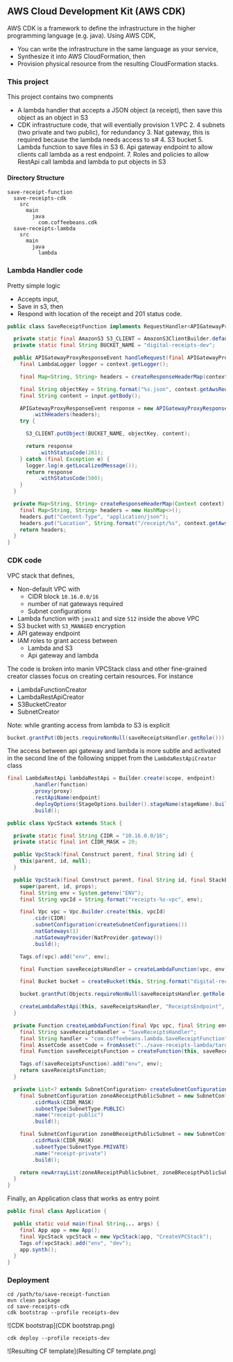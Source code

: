 ## AWS Cloud Development Kit (AWS CDK)

AWS CDK is a framework to define the infrastructure in the higher programming language (e.g. java).
Using AWS CDK, 
* You can write the infrastructure in the same language as your service,
* Synthesize it into AWS CloudFormation, then
* Provision physical resource from the resulting CloudFormation stacks.

### This project
This project contains two compnents
* A lambda handler that accepts a JSON object (a receipt), then save this object as an object in S3
* CDK infrastructure code, that will eventially provision
  1.VPC
  2. 4 subnets (two private and two public), for redundancy
  3. Nat gateway, this is required because the lambda needs access to s#
  4. S3 bucket
  5. Lambda function to save files in S3
  6. Api gateway endpoint to allow clients call lambda as a rest endpoint.
  7. Roles and policies to allow RestApi call lambda and lambda to put objects in S3

#### Directory Structure
```
save-receipt-function
  save-receipts-cdk
    src
      main
        java
          com.coffeebeans.cdk
  save-receipts-lambda
    src
      main
        java
          lambda
```

### Lambda Handler code
Pretty simple logic 
* Accepts input,
* Save in s3, then
* Respond with location of the receipt and 201 status code.
```java
public class SaveReceiptFunction implements RequestHandler<APIGatewayProxyRequestEvent, APIGatewayProxyResponseEvent> {

  private static final AmazonS3 S3_CLIENT = AmazonS3ClientBuilder.defaultClient();
  private static final String BUCKET_NAME = "digital-receipts-dev";

  public APIGatewayProxyResponseEvent handleRequest(final APIGatewayProxyRequestEvent input, final Context context) {
    final LambdaLogger logger = context.getLogger();

    final Map<String, String> headers = createResponseHeaderMap(context);

    final String objectKey = String.format("%s.json", context.getAwsRequestId());
    final String content = input.getBody();

    APIGatewayProxyResponseEvent response = new APIGatewayProxyResponseEvent()
        .withHeaders(headers);
    try {

      S3_CLIENT.putObject(BUCKET_NAME, objectKey, content);

      return response
          .withStatusCode(201);
    } catch (final Exception e) {
      logger.log(e.getLocalizedMessage());
      return response
          .withStatusCode(500);
    }
  }

  private Map<String, String> createResponseHeaderMap(Context context) {
    final Map<String, String> headers = new HashMap<>();
    headers.put("Content-Type", "application/json");
    headers.put("Location", String.format("/receipt/%s", context.getAwsRequestId()));
    return headers;
  }
}
```

### CDK code
VPC stack that defines,
* Non-default VPC with
  * CIDR block `10.16.0.0/16`
  * number of nat gateways required
  * Subnet configurations
* Lambda function with `java11` and size `512` inside the above VPC
* S3 bucket with `S3_MANAGED` encryption
* API gateway endpoint
* IAM roles to grant access between
  * Lambda and S3
  * Api gateway and lambda

The code is broken into manin VPCStack class and other fine-grained creator classes focus on creating certain resources. For instance
* LambdaFunctionCreator
* LambdaRestApiCreator
* S3BucketCreator
* SubnetCreator

Note: while granting access from lambda to S3 is explicit
```java
bucket.grantPut(Objects.requireNonNull(saveReceiptsHandler.getRole()));
```
The access between api gateway and lambda is more subtle and activated in the second line of the following snippet from the `LambdaRestApiCreator` class
```java
final LambdaRestApi lambdaRestApi = Builder.create(scope, endpoint)
        .handler(function)
        .proxy(proxy)
        .restApiName(endpoint)
        .deployOptions(StageOptions.builder().stageName(stageName).build())
        .build();
```

```java
public class VpcStack extends Stack {

  private static final String CIDR = "10.16.0.0/16";
  private static final int CIDR_MASK = 20;

  public VpcStack(final Construct parent, final String id) {
    this(parent, id, null);
  }

  public VpcStack(final Construct parent, final String id, final StackProps props) {
    super(parent, id, props);
    final String env = System.getenv("ENV");
    final String vpcId = String.format("receipts-%s-vpc", env);

    final Vpc vpc = Vpc.Builder.create(this, vpcId)
        .cidr(CIDR)
        .subnetConfiguration(createSubnetConfigurations())
        .natGateways(1)
        .natGatewayProvider(NatProvider.gateway())
        .build();

    Tags.of(vpc).add("env", env);

    final Function saveReceiptsHandler = createLambdaFunction(vpc, env);

    final Bucket bucket = createBucket(this, String.format("digital-receipts-%s", env), BLOCK_ALL, S3_MANAGED, false, false);

    bucket.grantPut(Objects.requireNonNull(saveReceiptsHandler.getRole()));

    createLambdaRestApi(this, saveReceiptsHandler, "ReceiptsEndpoint", "dev", false, "receipt", Lists.newArrayList("POST"));
  }

  private Function createLambdaFunction(final Vpc vpc, final String env) {
    final String saveReceiptsHandler = "SaveReceiptsHandler";
    final String handler = "com.coffeebeans.lambda.SaveReceiptFunction";
    final AssetCode assetCode = fromAsset("../save-receipts-lambda/target/save-receipts-lambda-0.1.jar");
    final Function saveReceiptsFunction = createFunction(this, saveReceiptsHandler, handler, JAVA_11, assetCode, vpc);

    Tags.of(saveReceiptsFunction).add("env", env);
    return saveReceiptsFunction;
  }

  private List<? extends SubnetConfiguration> createSubnetConfigurations() {
    final SubnetConfiguration zoneAReceiptPublicSubnet = new SubnetConfiguration.Builder()
        .cidrMask(CIDR_MASK)
        .subnetType(SubnetType.PUBLIC)
        .name("receipt-public")
        .build();

    final SubnetConfiguration zoneBReceiptPublicSubnet = new SubnetConfiguration.Builder()
        .cidrMask(CIDR_MASK)
        .subnetType(SubnetType.PRIVATE)
        .name("receipt-private")
        .build();

    return newArrayList(zoneAReceiptPublicSubnet, zoneBReceiptPublicSubnet);
  }
}
```

Finally, an Application class that works as entry point
```java
public final class Application {

  public static void main(final String... args) {
    final App app = new App();
    final VpcStack vpcStack = new VpcStack(app, "CreateVPCStack");
    Tags.of(vpcStack).add("env", "dev");
    app.synth();
  }
}
```

### Deployment
```shell
cd /path/to/save-receipt-function
mvn clean package  
cd save-receipts-cdk
cdk bootstrap --profile receipts-dev
```
![CDK bootstrap](CDK bootstrap.png)


```shell
cdk deploy --profile receipts-dev
```
![Resulting CF template](Resulting CF template.png)


